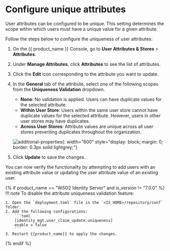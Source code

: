 # Configure unique attributes

User attributes can be configured to be unique. This setting determines the scope within which users must have a unique value for a given attribute.

Follow the steps below to configure the uniqueness of user attributes:

1. On the {{ product_name }} Console, go to **User Attributes & Stores** > **Attributes**.
2. Under **Manage Attributes**, click **Attributes** to see the list of attributes.
3. Click the **Edit** icon corresponding to the attribute you want to update.
4. In the **General** tab of the attribute, select one of the following scopes from the **Uniqueness Validation** dropdown. 

    - **None**: No validation is applied. Users can have duplicate values for the selected attribute.
    - **Within User Store**: Users within the same user store cannot have duplicate values for the selected attribute. However, users in other user stores may have duplicates.
    - **Across User Stores**: Attribute values are unique across all user stores preventing duplicates throughout the organization.

    ![additional-properties]({{base_path}}/assets/img/guides/users/configure-attribute-uniqueness-validation.png){: width="600" style="display: block; margin: 0; border: 0.3px solid lightgrey;"}

5. Click **Update** to save the changes.

You can now verify the functionality by attempting to add users with an existing attribute value or updating the user attribute value of an existing user.

{% if product_name == "WSO2 Identity Server" and is_version != "7.0.0" %}
!!! note
    To disable the attribute uniqueness validation feature:
    
    1. Open the `deployment.toml` file in the `<IS_HOME>/repository/conf` folder.
    2. Add the following configurations:
        ```toml
        [identity_mgt.user_claim_update.uniqueness]
        enable = false
        ```
    3. Restart {{product_name}} to apply the changes.
{% endif %}